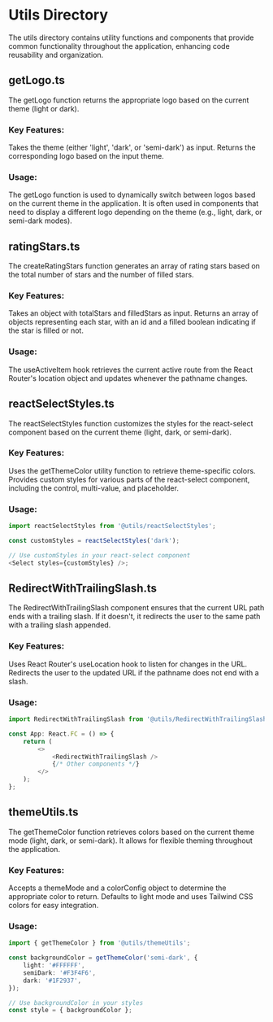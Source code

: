 # Utils Directory

The utils directory contains utility functions and components that provide common functionality throughout the application, enhancing code reusability and organization.

## getLogo.ts

The getLogo function returns the appropriate logo based on the current theme (light or dark).

### Key Features:

Takes the theme (either 'light', 'dark', or 'semi-dark') as input.
Returns the corresponding logo based on the input theme.

### Usage:

The getLogo function is used to dynamically switch between logos based on the current theme in the application. It is often used in components that need to display a different logo depending on the theme (e.g., light, dark, or semi-dark modes).

## ratingStars.ts

The createRatingStars function generates an array of rating stars based on the total number of stars and the number of filled stars.

### Key Features:

Takes an object with totalStars and filledStars as input.
Returns an array of objects representing each star, with an id and a filled boolean indicating if the star is filled or not.

### Usage:

The useActiveItem hook retrieves the current active route from the React Router's location object and updates whenever the pathname changes.

## reactSelectStyles.ts

The reactSelectStyles function customizes the styles for the react-select component based on the current theme (light, dark, or semi-dark).

### Key Features:

Uses the getThemeColor utility function to retrieve theme-specific colors.
Provides custom styles for various parts of the react-select component, including the control, multi-value, and placeholder.

### Usage:

```typescript
import reactSelectStyles from '@utils/reactSelectStyles';

const customStyles = reactSelectStyles('dark');

// Use customStyles in your react-select component
<Select styles={customStyles} />;
```

## RedirectWithTrailingSlash.ts

The RedirectWithTrailingSlash component ensures that the current URL path ends with a trailing slash. If it doesn't, it redirects the user to the same path with a trailing slash appended.

### Key Features:

Uses React Router's useLocation hook to listen for changes in the URL.
Redirects the user to the updated URL if the pathname does not end with a slash.

### Usage:

```typescript
import RedirectWithTrailingSlash from '@utils/RedirectWithTrailingSlash';

const App: React.FC = () => {
	return (
		<>
			<RedirectWithTrailingSlash />
			{/* Other components */}
		</>
	);
};
```

## themeUtils.ts

The getThemeColor function retrieves colors based on the current theme mode (light, dark, or semi-dark). It allows for flexible theming throughout the application.

### Key Features:

Accepts a themeMode and a colorConfig object to determine the appropriate color to return.
Defaults to light mode and uses Tailwind CSS colors for easy integration.

### Usage:

```typescript
import { getThemeColor } from '@utils/themeUtils';

const backgroundColor = getThemeColor('semi-dark', {
	light: '#FFFFFF',
	semiDark: '#F3F4F6',
	dark: '#1F2937',
});

// Use backgroundColor in your styles
const style = { backgroundColor };
```
